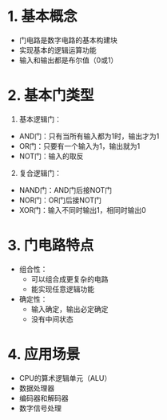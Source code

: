 # 1. 基本概念
  - 门电路是数字电路的基本构建块
  - 实现基本的逻辑运算功能
  - 输入和输出都是布尔值（0或1）
# 2. 基本门类型
1. 基本逻辑门：
  - AND门：只有当所有输入都为1时，输出才为1
  - OR门：只要有一个输入为1，输出就为1
  - NOT门：输入的取反
2. 复合逻辑门：
  - NAND门：AND门后接NOT门
  - NOR门：OR门后接NOT门
  - XOR门：输入不同时输出1，相同时输出0
# 3. 门电路特点
- 组合性：
  - 可以组合成更复杂的电路
  - 能实现任意逻辑功能
- 确定性：
  - 输入确定，输出必定确定
  - 没有中间状态
# 4. 应用场景
  - CPU的算术逻辑单元（ALU）
  - 数据处理器
  - 编码器和解码器
  - 数字信号处理